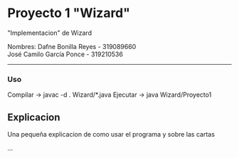 Proyecto 1 "Wizard"
=========================================

"Implementacion" de Wizard

Nombres:
Dafne Bonilla Reyes - 319089660  
José Camilo García Ponce - 319210536  

-------------------------------------------

### Uso

Compilar -> javac -d . Wizard/*.java
Ejecutar -> java Wizard/Proyecto1

## Explicacion

Una pequeña explicacion de como usar el programa y
sobre las cartas

...
